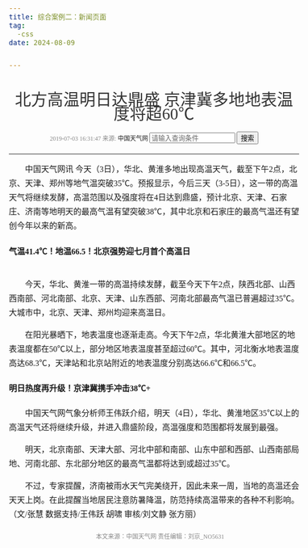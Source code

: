 ```yaml
---
title: 综合案例二：新闻页面
tag: 
  -css
date: 2024-08-09

---
```


<style scoped>
.news {
    font: 16px/28px 'Microsoft Sans Serif'
}
.news1p{
    /* 文字不加粗 */
    font-weight: 400;
  /* 水平居中 */
    text-align: center;
    color: #333;
}
.graynewtime{
    color: #888888;
    font-size: 12px;
    text-align: center;
}
.search{
    color: #666;
    width: 170px; 
}
/*   取消下划线 */
a{    text-decoration: none;
}
.class{
    font-weight: 700;
}
p{ 
    /* 首行缩进2 */
    text-indent:2em ;
}
.foot{
    text-align: center;
    color: #888;
    font-size: 12px;                            
}
</style>

<body class="news">
    

<h1 class="news1p">北方高温明日达鼎盛 京津冀多地地表温度将超60℃</h1>

<div class="graynewtime">2019-07-03 16:31:47 来源: 
    <a href="http://">中国天气网</a> 
<input class="search" type="text" value="请输入查询条件">
<button class="btn">搜索</button></div>

<hr>




<p>中国天气网讯
今天（3日），华北、黄淮多地出现高温天气，截至下午2点，北京、天津、郑州等地气温突破35℃。预报显示，今后三天（3-5日），这一带的高温天气将继续发酵，高温范围以及强度将在4日达到鼎盛，预计北京、天津、石家庄、济南等地明天的最高气温有望突破38℃，其中北京和石家庄的最高气温还有望创今年以来的新高。</p>

<h4>气温41.4℃！地温66.5！北京强势迎七月首个高温日</h4>
<p>
    <img src="#" alt="">
</p>
<p>今天，华北、黄淮一带的高温持续发酵，截至今天下午2点，陕西北部、山西西南部、河北南部、北京、天津、山东西部、河南北部最高气温已普遍超过35℃。大城市中，北京、天津、郑州均迎来高温日。</p>

<p>在阳光暴晒下，地表温度也逐渐走高。今天下午2点，华北黄淮大部地区的地表温度都在50℃以上，部分地区地表温度甚至超过60℃。其中，河北衡水地表温度高达68.3℃，天津站和北京站附近的地表温度分别高达66.6℃和66.5℃。</p>

<h4>明日热度再升级！京津冀携手冲击38℃+</h4>
<p>中国天气网气象分析师王伟跃介绍，明天（4日），华北、黄淮地区35℃以上的高温天气还将继续升级，并进入鼎盛阶段，高温强度和范围都将发展到最强。</p>
<p>明天，北京南部、天津大部、河北中部和南部、山东中部和西部、山西南部局地、河南北部、东北部分地区的最高气温都将达到或超过35℃。</p>
<p>不过，专家提醒，济南被雨水天气完美绕开，因此未来一周，当地的高温还会天天上岗。在此提醒当地居民注意防暑降温，防范持续高温带来的各种不利影响。（文/张慧 数据支持/王伟跃 胡啸 审核/刘文静 张方丽）</p>

<p class="foot">本文来源：中国天气网 责任编辑：刘京_NO5631</p>

</body>